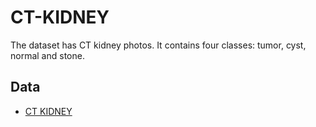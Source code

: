 # CT-KIDNEY
The dataset has CT kidney photos. It contains four classes: tumor, cyst, normal and stone.

## Data
  - [CT KIDNEY](https://www.kaggle.com/datasets/nazmul0087/ct-kidney-dataset-normal-cyst-tumor-and-stone?resource=download)
